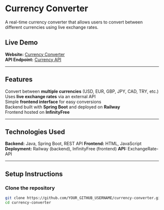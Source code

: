# Currency Converter 

A real-time currency converter that allows users to convert between different currencies using live exchange rates.

## Live Demo
**Website:** [Currency Converter](https://trader.great-site.net)  
**API Endpoint:** [Currency API](https://currency-converter-production-239c.up.railway.app/api/convert?amount=100&from=USD&to=EUR)

---

## Features
  Convert between **multiple currencies** (USD, EUR, GBP, JPY, CAD, TRY, etc.)  
  Uses **live exchange rates** via an external API  
  Simple **frontend interface** for easy conversions  
  Backend built with **Spring Boot** and deployed on **Railway**  
  Frontend hosted on **InfinityFree**  

---

## Technologies Used
 **Backend:** Java, Spring Boot, REST API
 **Frontend:** HTML, JavaScript
 **Deployment:** Railway (backend), InfinityFree (frontend)
 **API:** ExchangeRate-API

---

## Setup Instructions
### **Clone the repository**
```sh
git clone https://github.com/YOUR_GITHUB_USERNAME/currency-converter.git
cd currency-converter

